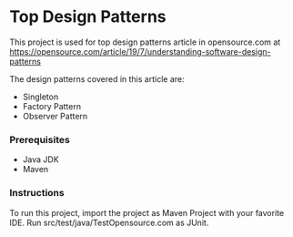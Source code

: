 # Top Design Patterns

This project is used for top design patterns article in opensource.com at <https://opensource.com/article/19/7/understanding-software-design-patterns>

The design patterns covered in this article are:

* Singleton
* Factory Pattern
* Observer Pattern

### Prerequisites
* Java JDK
* Maven

### Instructions

To run this project, import the project as Maven Project with your favorite IDE. Run src/test/java/TestOpensource.com as JUnit. 


